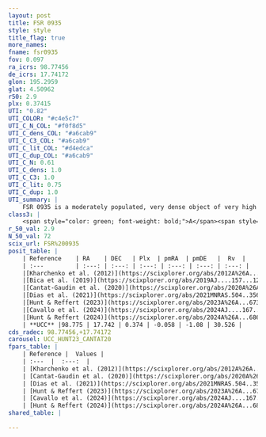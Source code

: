 ```yaml
---
layout: post
title: FSR 0935
style: style
title_flag: true
more_names: 
fname: fsr0935
fov: 0.097
ra_icrs: 98.77456
de_icrs: 17.74172
glon: 195.2959
glat: 4.50962
r50: 2.9
plx: 0.37415
UTI: "0.82"
UTI_COLOR: "#c4e5c7"
UTI_C_N_COL: "#f0f8d5"
UTI_C_dens_COL: "#a6cab9"
UTI_C_C3_COL: "#a6cab9"
UTI_C_lit_COL: "#d4edca"
UTI_C_dup_COL: "#a6cab9"
UTI_C_N: 0.61
UTI_C_dens: 1.0
UTI_C_C3: 1.0
UTI_C_lit: 0.75
UTI_C_dup: 1.0
UTI_summary: |
    FSR 0935 is a moderately populated, very dense object of very high C3 quality. It is well-studied in the literature.
class3: |
    <span style="color: green; font-weight: bold;">A</span><span style="color: green; font-weight: bold;">A</span>
r_50_val: 2.9
N_50_val: 72
scix_url: FSR%200935
posit_table: |
    | Reference    | RA    | DEC   | Plx  | pmRA  | pmDE   |  Rv  |
    | :---         | :---: | :---: | :---: | :---: | :---: | :---: |
    |[Kharchenko et al. (2012)](https://scixplorer.org/abs/2012A%26A...543A.156K) | 98.79 | 17.742 | -- | 1.8 | -2.01 | -- |
    |[Bica et al. (2019)](https://scixplorer.org/abs/2019AJ....157...12B) | 98.788 | 17.747 | -- | -- | -- | -- |
    |[Cantat-Gaudin et al. (2020)](https://scixplorer.org/abs/2020A%26A...640A...1C) | 98.778 | 17.74 | 0.377 | -0.074 | -1.056 | -- |
    |[Dias et al. (2021)](https://scixplorer.org/abs/2021MNRAS.504..356D) | 98.772 | 17.742 | 0.38 | -0.066 | -1.052 | -- |
    |[Hunt & Reffert (2023)](https://scixplorer.org/abs/2023A%26A...673A.114H) | 98.784 | 17.736 | 0.371 | -0.061 | -1.087 | -- |
    |[Cavallo et al. (2024)](https://scixplorer.org/abs/2024AJ....167...12C) | 98.773 | 17.741 | 0.373 | -- | -- | -- |
    |[Hunt & Reffert (2024)](https://scixplorer.org/abs/2024A%26A...686A..42H) | 98.784 | 17.736 | 0.371 | -0.061 | -1.087 | -- |
    | **UCC** |98.775 | 17.742 | 0.374 | -0.058 | -1.08 | 30.526 | 
cds_radec: 98.77456,+17.74172
carousel: UCC_HUNT23_CANTAT20
fpars_table: |
    | Reference |  Values |
    | :---  |  :---:  |
    | [Kharchenko et al. (2012)](https://scixplorer.org/abs/2012A%26A...543A.156K) | `e_bv=0.458, distance=2955, log_age=8.8` |
    | [Cantat-Gaudin et al. (2020)](https://scixplorer.org/abs/2020A%26A...640A...1C) | `AVNN=1.15, DMNN=12.06, AgeNN=8.53` |
    | [Dias et al. (2021)](https://scixplorer.org/abs/2021MNRAS.504..356D) | `Av=1.404, Dist=2213, logage=8.794, [Fe/H]=-0.172` |
    | [Hunt & Reffert (2023)](https://scixplorer.org/abs/2023A%26A...673A.114H) | `AV50=1.143, diffAV50=0.925, MOD50=12.029, logAge50=8.496` |
    | [Cavallo et al. (2024)](https://scixplorer.org/abs/2024AJ....167...12C) | `AV50=1.3, dMod50=12.17, logAge50=8.58, [Fe/H]50=0.43` |
    | [Hunt & Reffert (2024)](https://scixplorer.org/abs/2024A%26A...686A..42H) | `MassJ=532.245` |
shared_table: |
    
---
```

